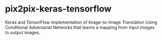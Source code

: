 # pix2pix-keras-tensorflow

Keras and TensorFlow implementation of Image-to-Image Translation Using Conditional Adversarial Networks that learns a mapping from input images to output images.


